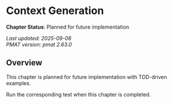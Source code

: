 # Context Generation

**Chapter Status**: Planned for future implementation

*Last updated: 2025-09-08*  
*PMAT version: pmat 2.63.0*

## Overview

This chapter is planned for future implementation with TDD-driven examples.

Run the corresponding test when this chapter is completed.